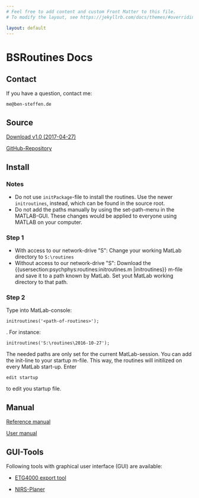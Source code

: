 ```yaml
---
# Feel free to add content and custom Front Matter to this file.
# To modify the layout, see https://jekyllrb.com/docs/themes/#overriding-theme-defaults

layout: default
---
```


# BSRoutines Docs

## Contact

If you have a question, contact me:

    me@ben-steffen.de

## Source

[Download v1.0 (2017-04-27)](https://github.com/bensteffen/bsroutines/archive/refs/tags/v1.0.zip)

[GitHub-Repository](https://github.com/bensteffen/bsroutines/)

## Install ##

### Notes ###

  * Do not use `initPackage`-file to install the routines. Use the newer `initroutines`, instead, which can be found in the source root.
  * Do not add the paths manually by using the set-path-menu in the MATLAB-GUI. These changes would be applied to everyone using MATLAB on your computer.

### Step 1 ###

  * With access to our network-drive "S": Change your working MatLab directory to `S:\routines`
  * Without access to our network-drive "S": Download the {{usersection:psychphys:routines:initroutines.m |initroutines}} m-file and save it to a path known by MatLab. Set yout MatLab working directory to that path.

### Step 2 ###

Type into MatLab-console:

    initroutines('<path-of-routines>');
  
. For instance:

    initroutines('S:\routines\2016-10-27');
  
The needed paths are only set for the current MatLab-session. You can add the init-line to your startup m-file. This way, the routines will initilized on every MatLab start-up. Enter

    edit startup
  
to edit you startup file.


## Manual ##

[Reference manual](./referenceman)
<!-- [[:usersection:psychphys:routines:manual:referenceman|Reference manual]] -->

[User manual](./userman)
<!-- [[:usersection:psychphys:routines:manual:userman|User manual]] -->


## GUI-Tools ##

Following tools with graphical user interface (GUI) are available:
  * [ETG4000 export tool](/nirsexport)
  <!-- * [[usersection:psychphys:tools:nirsexport|ETG4000 export tool]] -->
  * [NIRS-Planer](/channelxyz/nirsplaner.md)
  <!-- * [[usersection:psychphys:channelxyz:nirsplaner|NIRS-Planer]] -->
